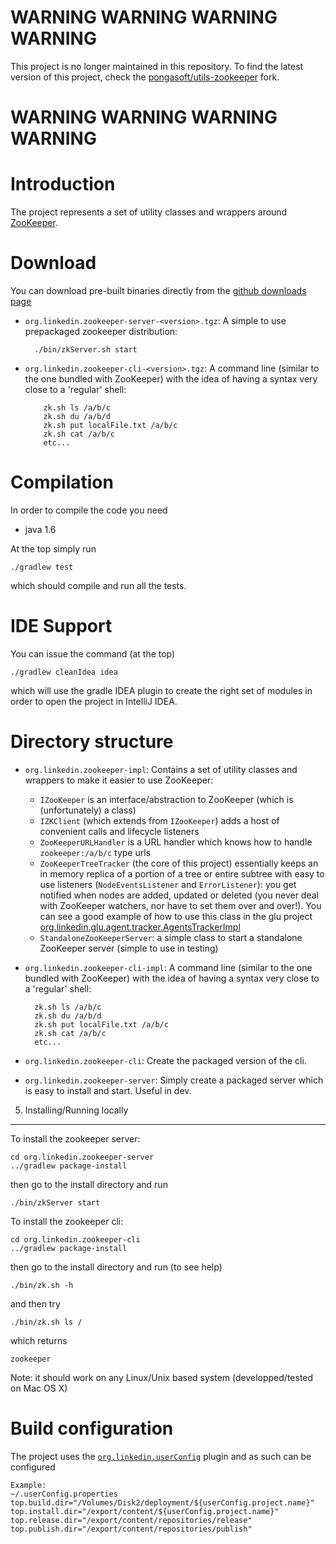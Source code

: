 WARNING WARNING WARNING WARNING
===============================

This project is no longer maintained in this repository. To find the latest version of this project, check the [pongasoft/utils-zookeeper](https://github.com/pongasoft/utils-zookeeper) fork.

WARNING WARNING WARNING WARNING
===============================

Introduction
============
The project represents a set of utility classes and wrappers around [ZooKeeper](http://zookeeper.apache.org/).

Download
========
You can download pre-built binaries directly from the [github downloads page](https://github.com/linkedin/linkedin-zookeeper/downloads)

* `org.linkedin.zookeeper-server-<version>.tgz`:
  A simple to use prepackaged zookeeper distribution:

        ./bin/zkServer.sh start

* `org.linkedin.zookeeper-cli-<version>.tgz`:
  A command line (similar to the one bundled with ZooKeeper) with the idea of having a syntax very close to a 'regular' shell:

          zk.sh ls /a/b/c
          zk.sh du /a/b/d
          zk.sh put localFile.txt /a/b/c
          zk.sh cat /a/b/c
          etc...

Compilation
===========
In order to compile the code you need

* java 1.6

At the top simply run

    ./gradlew test

which should compile and run all the tests.

IDE Support
===========
You can issue the command (at the top)

    ./gradlew cleanIdea idea

which will use the gradle IDEA plugin to create the right set of modules in order to open the
project in IntelliJ IDEA.

Directory structure
===================

* `org.linkedin.zookeeper-impl`:
Contains a set of utility classes and wrappers to make it easier to use ZooKeeper:

  * `IZooKeeper` is an interface/abstraction to ZooKeeper (which is (unfortunately) a class)
  * `IZKClient` (which extends from `IZooKeeper`) adds a host of convenient calls and lifecycle listeners
  * `ZooKeeperURLHandler` is a URL handler which knows how to handle `zookeeper:/a/b/c` type urls
  * `ZooKeeperTreeTracker` (the core of this project) essentially keeps an in memory replica of a portion
of a tree or entire subtree with easy to use listeners (`NodeEventsListener` and `ErrorListener`): you get notified when nodes are added, updated or deleted (you never deal with ZooKeeper watchers, nor have to set them over and over!). You can see a good example of how to use this class in the glu project [org.linkedin.glu.agent.tracker.AgentsTrackerImpl](https://github.com/linkedin/glu/blob/master/agent/org.linkedin.glu.agent-tracker/src/main/groovy/org/linkedin/glu/agent/tracker/AgentsTrackerImpl.groovy)
  * `StandaloneZooKeeperServer`: a simple class to start a standalone ZooKeeper server (simple to use
in testing)

* `org.linkedin.zookeeper-cli-impl`:
A command line (similar to the one bundled with ZooKeeper) with the idea of having a syntax very close to a 'regular' shell:

        zk.sh ls /a/b/c
        zk.sh du /a/b/d
        zk.sh put localFile.txt /a/b/c
        zk.sh cat /a/b/c
        etc...

* `org.linkedin.zookeeper-cli`:
Create the packaged version of the cli.

* `org.linkedin.zookeeper-server`:
Simply create a packaged server which is easy to install and start. Useful in dev.

5. Installing/Running locally
-----------------------------
To install the zookeeper server:

    cd org.linkedin.zookeeper-server
    ../gradlew package-install

then go to the install directory and run 

    ./bin/zkServer start

To install the zookeeper cli:

    cd org.linkedin.zookeeper-cli
    ../gradlew package-install

then go to the install directory and run (to see help)

    ./bin/zk.sh -h

and then try

    ./bin/zk.sh ls /

which returns

    zookeeper

Note: it should work on any Linux/Unix based system (developped/tested on Mac OS X)

Build configuration
===================
The project uses the [`org.linkedin.userConfig`](https://github.com/linkedin/gradle-plugins/blob/master/README.md) plugin and as such can be configured

    Example:
    ~/.userConfig.properties
    top.build.dir="/Volumes/Disk2/deployment/${userConfig.project.name}"
    top.install.dir="/export/content/${userConfig.project.name}"
    top.release.dir="/export/content/repositories/release"
    top.publish.dir="/export/content/repositories/publish"
